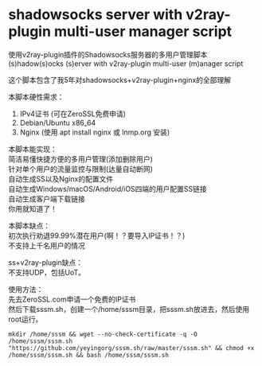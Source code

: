 # shadowsocks server with v2ray-plugin multi-user manager script
使用v2ray-plugin插件的Shadowsocks服务器的多用户管理脚本  
(s)hadow(s)ocks (s)erver with v2ray-plugin multi-user (m)anager script  

这个脚本包含了我5年对shadowsocks+v2ray-plugin+nginx的全部理解  

本脚本硬性需求：  
1. IPv4证书 (可在ZeroSSL免费申请)  
2. Debian/Ubuntu x86_64  
3. Nginx (使用 apt install nginx 或 lnmp.org 安装)  

本脚本能实现：  
简洁易懂快捷方便的多用户管理(添加删除用户)  
针对单个用户的流量监控与限制(达量自动断网)  
自动生成SS以及Nginx的配置文件  
自动生成Windows/macOS/Android/iOS四端的用户配置SS链接  
自动生成客户端下载链接  
你用就知道了！  

本脚本缺点：  
初次执行劝退99.99%潜在用户(啊！？要导入IP证书！？)  
不支持上千名用户的情况  

ss+v2ray-plugin缺点：  
不支持UDP，包括UoT。  

使用方法：  
先去ZeroSSL.com申请一个免费的IP证书  
然后下载sssm.sh，创建一个/home/sssm目录，把sssm.sh放进去，然后使用root运行。  
```
mkdir /home/sssm && wget --no-check-certificate -q -O /home/sssm/sssm.sh "https://github.com/yeyingorg/sssm.sh/raw/master/sssm.sh" && chmod +x /home/sssm/sssm.sh && bash /home/sssm/sssm.sh
```